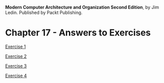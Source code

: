 __Modern Computer Architecture and Organization Second Edition__, by Jim Ledin. Published by Packt Publishing.
# Chapter 17 - Answers to Exercises

[Exercise 1](Ex__1_install_qiskit.md)

[Exercise 2](Ex__2_quantum_experience.md)

[Exercise 3](Ex__3_run_quantum_local.md)

[Exercise 4](Ex__4_run_quantum_computer.md)

